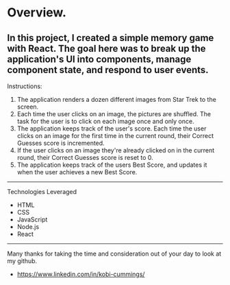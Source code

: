 # Overview.

In this project, I created a simple memory game with React. The goal here was to break up the application's UI into components, manage component state, and respond to user events.
-------------------------------------------------------------------------------
Instructions:

1. The application renders a dozen different images from Star Trek to the screen.
2. Each time the user clicks on an image, the pictures are shuffled. The task for the user is to click on each image once and only once.
3. The application keeps track of the user's score. Each time the user clicks on an image for the first time in the current round, their Correct Guesses score is incremented.
4. If the user clicks on an image they're already clicked on in the current round, their Correct Guesses score is reset to 0.
5. The application keeps track of the users Best Score, and updates it when the user achieves a new Best Score.

-------------------------------------------------------------------------------

Technologies Leveraged 
* HTML
* CSS
* JavaScript
* Node.js
* React

-------------------------------------------------------------------------------

Many thanks for taking the time and consideration out of your day to look at my github. 

* https://www.linkedin.com/in/kobi-cummings/
